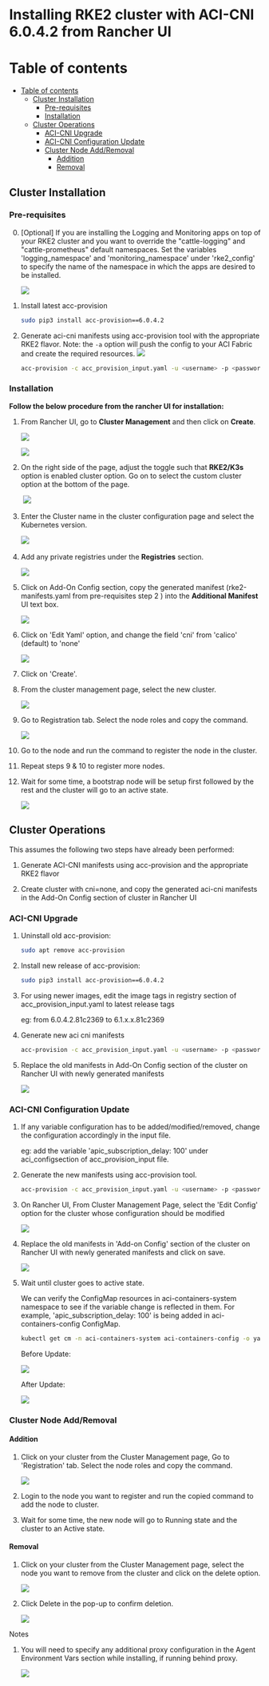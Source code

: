 # Installing RKE2 cluster with ACI-CNI 6.0.4.2 from Rancher UI

# Table of contents
- [Table of contents](#table-of-contents)
  - [Cluster Installation](#cluster-installation)
    - [Pre-requisites](#pre-requisites)
    - [Installation](#installation)
  - [Cluster Operations](#cluster-operations)
    - [ACI-CNI Upgrade](#aci-cni-upgrade)
    - [ACI-CNI Configuration Update](#aci-cni-configuration-update)
    - [Cluster Node Add/Removal](#cluster-node-addremoval)
      - [Addition](#addition)
      - [Removal](#removal)

## Cluster Installation 

### Pre-requisites

0. \[Optional\] If you are installing the Logging and Monitoring apps on top of your RKE2 cluster and you want to override the "cattle-logging" and "cattle-prometheus" default namespaces. Set the variables 'logging_namespace' and 'monitoring_namespace' under 'rke2_config' to specify the name of the namespace in which the apps are desired to be installed.

    ![](images/rke2-6041/1.jpg)
    
1. Install latest acc-provision 
    ```sh
    sudo pip3 install acc-provision==6.0.4.2
    ```
2. Generate aci-cni manifests using acc-provision tool with the appropriate RKE2 flavor.
    Note: the `-a` option will push the config to your ACI Fabric and create the required resources.
    ![](images/rke2-6041/2.png)

    ```sh
    acc-provision -c acc_provision_input.yaml -u <username> -p <password> -a -f RKE2-kubernetes-1.27 -o rke2-manifests.yaml
    ```

### Installation 

**Follow the below procedure from the rancher UI for installation:**

1. From Rancher UI, go to **Cluster Management** and then click on **Create**.

    ![](images/rke2-6041/3.png)

    ![](images/rke2-6041/4.png)

2. On the right side of the page, adjust the toggle such that
    **RKE2/K3s** option is enabled cluster option. Go on to select the custom cluster option at the bottom of the page.

     ![](images/rke2-6041/5.png)

3.  Enter the Cluster name in the cluster configuration page and select the Kubernetes version.

    ­­­![](images/rke2-6041/6.png)

4. Add any private registries under the **Registries** section.

    ![](images/rke2-6041/7.png)

5. Click on Add-On Config section, copy the generated manifest (rke2-manifests.yaml from pre-requisites step 2 ) into the **Additional Manifest** UI text box.

    ![](images/rke2-6041/8.png)

6.  Click on 'Edit Yaml' option, and change the field 'cni' from 'calico' (default) to 'none'

    ![](images/rke2-6041/9.png)

7. Click on 'Create'.

2. From the cluster management page, select the new cluster.

    ![](images/rke2-6041/10.png)

9. Go to Registration tab. Select the node roles and copy the command.

    ![](images/rke2-6041/11.png)

10.  Go to the node and run the command to register the node in the cluster.

11.  Repeat steps 9 & 10 to register more nodes. 

12. Wait for some time, a bootstrap node will be setup first followed by the rest and the cluster will go to an active state. 

    ![](images/rke2-6041/12.png)

##  Cluster Operations 

This assumes the following two steps have already been performed:

1.  Generate ACI-CNI manifests using acc-provision and the appropriate RKE2 flavor

2.  Create cluster with cni=none, and copy the generated aci-cni manifests in the Add-On Config section of cluster in Rancher UI

### ACI-CNI Upgrade 

1. Uninstall old acc-provision:
    ```sh
    sudo apt remove acc-provision
    ```
2. Install new release of acc-provision:
   ```sh
   sudo pip3 install acc-provision==6.0.4.2
   ```
3.  For using newer images, edit the image tags in registry section of acc_provision_input.yaml to latest release tags

    eg: from 6.0.4.2.81c2369 to 6.1.x.x.81c2369

4. Generate new aci cni manifests    
    ```sh
    acc-provision -c acc_provision_input.yaml -u <username> -p <password> -f RKE2-kubernetes-1.27 -o rke2-manifests-6041.yaml
    ```
5.  Replace the old manifests in Add-On Config section of the cluster on Rancher UI with newly generated manifests

    ![](imagea/rke2/13.png)

### ACI-CNI Configuration Update 

1. If any variable configuration has to be added/modified/removed, change the configuration accordingly in the input file.

    eg: add the variable 'apic_subscription_delay: 100' under aci_configsection of acc_provision_input file.

2. Generate the new manifests using acc-provision tool.
   ```sh
   acc-provision -c acc_provision_input.yaml -u <username> -p <password> -f RKE2-kubernetes-1.27 -o rke2-manifests.yaml
   ```

3.  On Rancher UI, From Cluster Management Page, select the 'Edit Config' option for the cluster whose configuration should be modified

    ![](images/rke2-6041/14.png)

4.  Replace the old manifests in 'Add-on Config' section of the cluster on Rancher UI with newly generated manifests and click on save.

    ![](images/rke2-6041/15.png)

5. Wait until cluster goes to active state.

   We can verify the ConfigMap resources in aci-containers-system namespace to see if the variable change is reflected in them. For example, 'apic_subscription_delay: 100' is being added in aci-containers-config ConfigMap.
   ```sh
   kubectl get cm -n aci-containers-system aci-containers-config -o yaml 
   ```
    Before Update:

    ![](images/rke2-6041/16.png)

    After Update:

    ![](images/rke2-6041/17.png)

### Cluster Node Add/Removal 

#### Addition 

1.  Click on your cluster from the Cluster Management page, Go to 'Registration' tab. Select the node roles and copy the command.

    ![](images/rke2-6041/18.png)

2.  Login to the node you want to register and run the copied command to add the node to cluster.

3.  Wait for some time, the new node will go to Running state and the cluster to an Active state.

#### Removal 

1.  Click on your cluster from the Cluster Management page, select the node you want to remove from the cluster and click on the delete option.

    ![](images/rke2-6041/19.png)

2. Click Delete in the pop-up to confirm deletion.

   ![](images/rke2-6041/20.png)

Notes

1.  You will need to specify any additional proxy configuration in the Agent Environment Vars section while installing, if running behind proxy.

    ![](images/rke2-6041/21.png)
